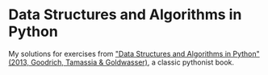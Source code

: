 # Data Structures and Algorithms in Python
My solutions for exercises from ["Data Structures and Algorithms in Python" (2013, Goodrich, Tamassia &amp; Goldwasser)](https://www.goodreads.com/book/show/13838796-data-structures-and-algorithms-in-python), a classic pythonist book.
